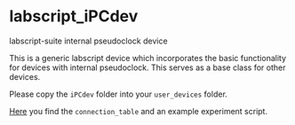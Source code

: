 # labscript_iPCdev
labscript-suite internal pseudoclock device

This is a generic labscript device which incorporates the basic functionality for devices with internal pseudoclock. This serves as a base class for other devices.

Please copy the `iPCdev` folder into your `user_devices` folder.

[Here](https://github.com/INO-quantum/labscript_iPCdev/tree/main/example_experiment) you find the `connection_table` and an example experiment script.
